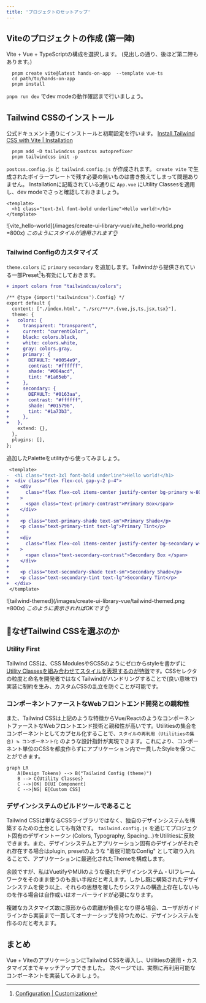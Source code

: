 ```yaml
---
title: 'プロジェクトのセットアップ'
---
```


## Viteのプロジェクトの作成 (第一陣)

Vite + Vue + TypeScriptの構成を選択します。
(見出しの通り、後ほど第二陣もあります。)

```zsh:zsh
  pnpm create vite@latest hands-on-app  --template vue-ts
  cd path/to/hands-on-app
  pnpm install
```

`pnpm run dev` でdev modeの動作確認まで行いましょう。

## Tailwind CSSのインストール

公式ドキュメント通りにインストールと初期設定を行います。
[Install Tailwind CSS with Vite | Installation](https://tailwindcss.com/docs/guides/vite#vue)

```zsh:zsh
  pnpm add -D tailwindcss postcss autoprefixer
  pnpm tailwindcss init -p
```

`postcss.config.js` と `tailwind.config.js` が作成されます。
`create vite` で生成されたボイラープレートで残す必要の無いものは書き換えてしまって問題ありません。
Installationに記載されている通りに `App.vue` にUtility Classesを適用し、dev modeでさっと確認しておきましょう。

```vue:src/App.vue
<template>
  <h1 class="text-3xl font-bold underline">Hello world!</h1>
</template>
```

<!-- prettier-ignore-start -->
![vite_hello-world](/images/create-ui-library-vue/vite_hello-world.png =800x)
*このようにスタイルが適用されます👌*
<!-- prettier-ignore-end -->

### Tailwind Configのカスタマイズ

`theme.colors` に `primary` `secondary` を追加します。Tailwindから提供されている一部Preset[^1]も有効にしておきます。
[^1]: [Configuration | Customization](https://tailwindcss.com/docs/configuration)

```diff javascript:tailwind.config.js
+ import colors from "tailwindcss/colors";

/** @type {import('tailwindcss').Config} */
export default {
  content: ["./index.html", "./src/**/*.{vue,js,ts,jsx,tsx}"],
  theme: {
+   colors: {
+     transparent: "transparent",
+     current: "currentColor",
+     black: colors.black,
+     white: colors.white,
+     gray: colors.gray,
+     primary: {
+       DEFAULT: "#0054e9",
+       contrast: "#ffffff",
+       shade: "#004acd",
+       tint: "#1a65eb",
+     },
+     secondary: {
+       DEFAULT: "#0163aa",
+       contrast: "#ffffff",
+       shade: "#015796",
+       tint: "#1a73b3",
+     },
+   },
    extend: {},
  },
  plugins: [],
};
```

追加したPaletteをutilityから使ってみましょう。

```diff vue:src/App.vue
 <template>
-  <h1 class="text-3xl font-bold underline">Hello world!</h1>
+  <div class="flex flex-col gap-y-2 p-4">
+    <div
+      class="flex flex-col items-center justify-center bg-primary w-80 h-8 rounded-md"
+    >
+      <span class="text-primary-contrast">Primary Box</span>
+    </div>
+
+    <p class="text-primary-shade text-sm">Primary Shade</p>
+    <p class="text-primary-tint text-lg">Primary Tint</p>
+
+    <div
+      class="flex flex-col items-center justify-center bg-secondary w-80 h-8 rounded-md"
+    >
+      <span class="text-secondary-contrast">Secondary Box </span>
+    </div>
+
+    <p class="text-secondary-shade text-sm">Secondary Shade</p>
+    <p class="text-secondary-tint text-lg">Secondary Tint</p>
+  </div>
 </template>
```

<!-- prettier-ignore-start -->
![tailwind-themed](/images/create-ui-library-vue/tailwind-themed.png =800x)
*このように表示されればOKです👌*
<!-- prettier-ignore-end -->

## 🤔なぜTailwind CSSを選ぶのか

### Utility First

Tailwind CSSは、CSS ModulesやSCSSのようにゼロからstyleを書かずに[Utility Classesを組み合わせてスタイルを表現するのが特徴](https://tailwindcss.com/docs/utility-first)です。CSSセレクタの粒度と命名を開発者ではなくTailwindがハンドリングすることで(良い意味で)実装に制約を生み、カスタムCSSの乱立を防ぐことが可能です。

### コンポーネントファーストなWebフロントエンド開発との親和性

また、Tailwind CSSは上記のような特徴からVue/ReactのようなコンポーネントファーストなWebフロントエンド技術と親和性が高いです。Utilitiesの集合をコンポーネントとしてカプセル化することで、`スタイルの再利用 (Utilitiesの集合) ≒ コンポーネント化` のような設計指針が実現できます。これにより、コンポーネント単位のCSSを都度作らずにアプリケーション内で一貫したStyleを保つことができます。

```mermaid
graph LR
    A(Design Tokens) --> B("Tailwind Config (theme)")
    B --> C{Utility Classes}
    C -->|OK| D[UI Component]
    C -->|NG| E[Custom CSS]
```

### デザインシステムのビルドツールであること

Tailwind CSSは単なるCSSライブラリではなく、独自のデザインシステムを構築するための土台としても有効です。
`tailwind.config.js` を通じてプロジェクト固有のデザイントークン (Colors, Typography, Spacing...)をUtilitiesに反映できます。また、デザインシステムとアプリケーション固有のデザインがそれぞれ存在する場合はplugin, presetのような "着脱可能なConfig" として取り入れることで、アプリケーションに最適化されたThemeを構成します。

余談ですが、私はVuetifyやMUIのような優れたデザインシステム・UIフレームワークをそのまま使うのも良い手段だと考えます。しかし既に構築されたデザインシステムを使う以上、それらの思想を覆したりシステムの構造上存在しないものを作る場合は自作或いはオーバーライドが必要になります。

複雑なカスタマイズ故に原形からの乖離が負債となり得る場合、ユーザがガイドラインから実装まで一貫してオーナーシップを持つために、デザインシステムを作るのだと考えます。

## まとめ

Vue + ViteのアプリケーションにTailwind CSSを導入し、Utilitiesの適用・カスタマイズまでキャッチアップできました。
次ページでは、実際に再利用可能なコンポーネントを実装してみましょう。
